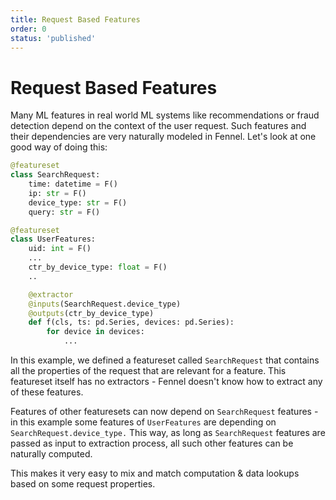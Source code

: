 ```yaml
---
title: Request Based Features
order: 0
status: 'published'
---
```


# Request Based Features

Many ML features in real world ML systems like recommendations or fraud detection
depend on the context of the user request. Such features and their dependencies
are very naturally modeled in Fennel. Let's look at one good way of doing this:

```python
@featureset
class SearchRequest:
    time: datetime = F()
    ip: str = F()
    device_type: str = F()
    query: str = F()

@featureset
class UserFeatures:
    uid: int = F()
    ...
    ctr_by_device_type: float = F()
    ..

    @extractor
    @inputs(SearchRequest.device_type)
    @outputs(ctr_by_device_type)
    def f(cls, ts: pd.Series, devices: pd.Series):
        for device in devices:
            ...

```

In this example, we defined a featureset called `SearchRequest` that contains
all the properties of the request that are relevant for a feature. This featureset
itself has no extractors - Fennel doesn't know how to extract any of these features.

Features of other featuresets can now depend on `SearchRequest` features - in this
example some features of `UserFeatures` are depending on `SearchRequest.device_type.`
This way, as long as `SearchRequest` features are passed as input to extraction
process, all such other features can be naturally computed.

This makes it very easy to mix and match computation & data lookups based on some
request properties.
